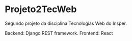 # Projeto2TecWeb
Segundo projeto da disciplina Tecnologias Web do Insper.

Backend: Django REST framework.
Frontend: React
